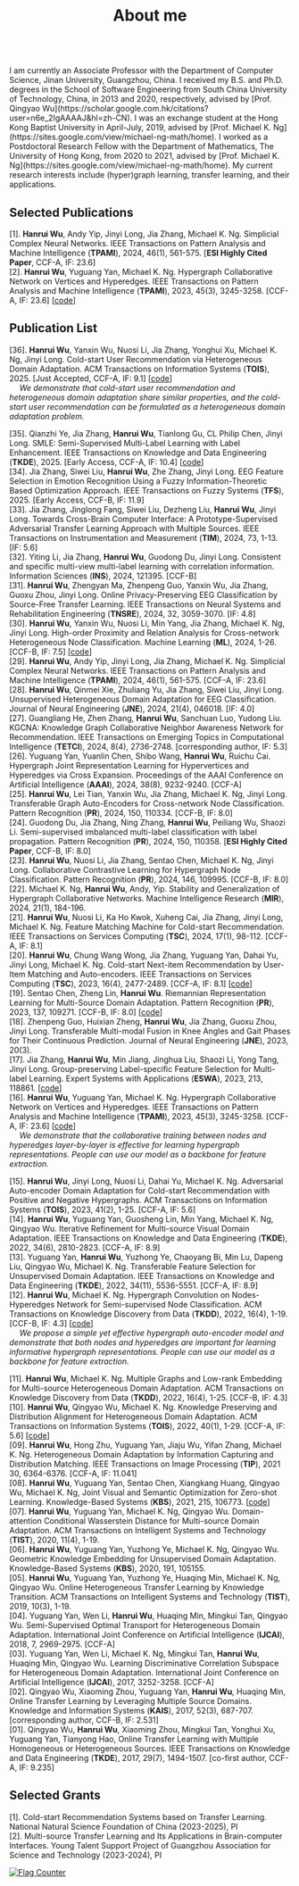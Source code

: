 ﻿---
permalink: /
title: "About me"
excerpt: "About me"
author_profile: true
redirect_from: 
  - /about/
  - /about.html
---

<br />
    I am currently an Associate Professor with the Department of Computer Science, Jinan University, Guangzhou, China. I received my B.S. and Ph.D. degrees in the School of Software Engineering from South China University of Technology, China, in 2013 and 2020, respectively, advised by [Prof. Qingyao Wu](https://scholar.google.com.hk/citations?user=n6e_2IgAAAAJ&hl=zh-CN). I was an exchange student at the Hong Kong Baptist University in April-July, 2019, advised by [Prof. Michael K. Ng](https://sites.google.com/view/michael-ng-math/home). I worked as a Postdoctoral Research Fellow with the Department of Mathematics, The University of Hong Kong, from 2020 to 2021, advised by [Prof. Michael K. Ng](https://sites.google.com/view/michael-ng-math/home).  
    My current research interests include (hyper)graph learning, transfer learning, and their applications.

Selected Publications
----------
\[1\]. **Hanrui Wu**, Andy Yip, Jinyi Long, Jia Zhang, Michael K. Ng. Simplicial Complex Neural Networks. IEEE Transactions on Pattern Analysis and Machine Intelligence (**TPAMI**), 2024, 46(1), 561-575. \[**ESI Highly Cited Paper**, CCF-A, IF: 23.6\]  
\[2\]. **Hanrui Wu**, Yuguang Yan, Michael K. Ng. Hypergraph Collaborative Network on Vertices and Hyperedges. IEEE Transactions on Pattern Analysis and Machine Intelligence (**TPAMI**), 2023, 45(3), 3245-3258. \[CCF-A, IF: 23.6\] \[[code](https://github.com/wuhanrui/HCoN)\]

Publication List
----------
\[36\]. **Hanrui Wu**, Yanxin Wu, Nuosi Li, Jia Zhang, Yonghui Xu, Michael K. Ng, Jinyi Long. Cold-start User Recommendation via Heterogeneous Domain Adaptation. ACM Transactions on Information Systems (**TOIS**), 2025. \[Just Accepted, CCF-A, IF: 9.1\] \[[code](https://github.com/wuhanrui/FDMA)\]  
&ensp;&ensp; _We demonstrate that cold-start user recommendation and heterogeneous domain adaptation share similar properties, and the cold-start user recommendation can be formulated as a heterogeneous domain adaptation problem._  

\[35\]. Qianzhi Ye, Jia Zhang, **Hanrui Wu**, Tianlong Gu, CL Philip Chen, Jinyi Long. SMLE: Semi-Supervised Multi-Label Learning with Label Enhancement. IEEE Transactions on Knowledge and Data Engineering (**TKDE**), 2025. \[Early Access, CCF-A, IF: 10.4\] \[[code](https://github.com/JNU-IHCILab/SMLE)\]  
\[34\]. Jia Zhang, Siwei Liu, **Hanrui Wu**, Zhe Zhang, Jinyi Long. EEG Feature Selection in Emotion Recognition Using a Fuzzy Information-Theoretic Based Optimization Approach. IEEE Transactions on Fuzzy Systems (**TFS**), 2025. \[Early Access, CCF-B, IF: 11.9\]  
\[33\]. Jia Zhang, Jinglong Fang, Siwei Liu, Dezheng Liu, **Hanrui Wu**, Jinyi Long. Towards Cross-Brain Computer Interface: A Prototype-Supervised Adversarial Transfer Learning Approach with Multiple Sources. IEEE Transactions on Instrumentation and Measurement (**TIM**), 2024, 73, 1-13. \[IF: 5.6\]  
\[32\]. Yiting Li, Jia Zhang, **Hanrui Wu**, Guodong Du, Jinyi Long. Consistent and specific multi-view multi-label learning with correlation information. Information Sciences (**INS**), 2024, 121395. \[CCF-B\]  
\[31\]. **Hanrui Wu**, Zhengyan Ma, Zhenpeng Guo, Yanxin Wu, Jia Zhang, Guoxu Zhou, Jinyi Long. Online Privacy-Preserving EEG Classification by Source-Free Transfer Learning. IEEE Transactions on Neural Systems and Rehabilitation Engineering (**TNSRE**), 2024, 32, 3059-3070. \[IF: 4.8\]  
\[30\]. **Hanrui Wu**, Yanxin Wu, Nuosi Li, Min Yang, Jia Zhang, Michael K. Ng, Jinyi Long. High-order Proximity and Relation Analysis for Cross-network Heterogeneous Node Classification. Machine Learning (**ML**), 2024, 1-26. \[CCF-B, IF: 7.5\] \[[code](https://github.com/wuhanrui/HoPRA)\]  
\[29\]. **Hanrui Wu**, Andy Yip, Jinyi Long, Jia Zhang, Michael K. Ng. Simplicial Complex Neural Networks. IEEE Transactions on Pattern Analysis and Machine Intelligence (**TPAMI**), 2024, 46(1), 561-575. \[CCF-A, IF: 23.6\]  
\[28\]. **Hanrui Wu**, Qinmei Xie, Zhuliang Yu, Jia Zhang, Siwei Liu, Jinyi Long. Unsupervised Heterogeneous Domain Adaptation for EEG Classification. Journal of Neural Engineering (**JNE**), 2024, 21(4), 046018. \[IF: 4.0\]  
\[27\]. Guangliang He, Zhen Zhang, **Hanrui Wu**, Sanchuan Luo, Yudong Liu. KGCNA: Knowledge Graph Collaborative Neighbor Awareness Network for Recommendation. IEEE Transactions on Emerging Topics in Computational Intelligence (**TETCI**), 2024, 8(4), 2736-2748. \[corresponding author, IF: 5.3\]  
\[26\]. Yuguang Yan, Yuanlin Chen, Shibo Wang, **Hanrui Wu**, Ruichu Cai. Hypergraph Joint Representation Learning for Hypervertices and Hyperedges via Cross Expansion. Proceedings of the AAAI Conference on Artificial Intelligence (**AAAI**), 2024, 38(8), 9232-9240. \[CCF-A\]  
\[25\]. **Hanrui Wu**, Lei Tian, Yanxin Wu, Jia Zhang, Michael K. Ng, Jinyi Long. Transferable Graph Auto-Encoders for Cross-network Node Classification. Pattern Recognition (**PR**), 2024, 150, 110334. \[CCF-B, IF: 8.0\]  
\[24\]. Guodong Du, Jia Zhang, Ning Zhang, **Hanrui Wu**, Peiliang Wu, Shaozi Li. Semi-supervised imbalanced multi-label classification with label propagation. Pattern Recognition (**PR**), 2024, 150, 110358. \[**ESI Highly Cited Paper**, CCF-B, IF: 8.0\]  
\[23\]. **Hanrui Wu**, Nuosi Li, Jia Zhang, Sentao Chen, Michael K. Ng, Jinyi Long. Collaborative Contrastive Learning for Hypergraph Node Classification. Pattern Recognition (**PR**), 2024, 146, 109995. \[CCF-B, IF: 8.0\]  
\[22\]. Michael K. Ng, **Hanrui Wu**, Andy, Yip. Stability and Generalization of Hypergraph Collaborative Networks. Machine Intelligence Research (**MIR**), 2024, 21(1), 184-196.  
\[21\]. **Hanrui Wu**, Nuosi Li, Ka Ho Kwok, Xuheng Cai, Jia Zhang, Jinyi Long, Michael K. Ng. Feature Matching Machine for Cold-start Recommendation. IEEE Transactions on Services Computing (**TSC**), 2024, 17(1), 98-112. \[CCF-A, IF: 8.1\]  
\[20\]. **Hanrui Wu**, Chung Wang Wong, Jia Zhang, Yuguang Yan, Dahai Yu, Jinyi Long, Michael K. Ng. Cold-start Next-item Recommendation by User-Item Matching and Auto-encoders. IEEE Transactions on Services Computing (**TSC**), 2023, 16(4), 2477-2489. \[CCF-A, IF: 8.1\] \[[code](https://github.com/wuhanrui/UIMA)\]  
\[19\]. Sentao Chen, Zheng Lin, **Hanrui Wu**. Riemannian Representation Learning for Multi-Source Domain Adaptation. Pattern Recognition (**PR**), 2023, 137, 109271. \[CCF-B, IF: 8.0\] \[[code](https://github.com/sentaochen/Riemannian-Representation-Learning)\]  
\[18\]. Zhenpeng Guo, Huixian Zheng, **Hanrui Wu**, Jia Zhang, Guoxu Zhou, Jinyi Long. Transferable Multi-modal Fusion in Knee Angles and Gait Phases for Their Continuous Prediction. Journal of Neural Engineering (**JNE**), 2023, 20(3).  
\[17\]. Jia Zhang, **Hanrui Wu**, Min Jiang, Jinghua Liu, Shaozi Li, Yong Tang, Jinyi Long. Group-preserving Label-specific Feature Selection for Multi-label Learning. Expert Systems with Applications (**ESWA**), 2023, 213, 118861. \[[code](https://codeocean.com/capsule/1281687/tree/v1)\]  
\[16\]. **Hanrui Wu**, Yuguang Yan, Michael K. Ng. Hypergraph Collaborative Network on Vertices and Hyperedges. IEEE Transactions on Pattern Analysis and Machine Intelligence (**TPAMI**), 2023, 45(3), 3245-3258. \[CCF-A, IF: 23.6\] \[[code](https://github.com/wuhanrui/HCoN)\]  
&ensp;&ensp; _We demonstrate that the collaborative training between nodes and hyperedges layer-by-layer is effective for learning hypergraph representations.
People can use our model as a backbone for feature extraction._  

\[15\]. **Hanrui Wu**, Jinyi Long, Nuosi Li, Dahai Yu, Michael K. Ng. Adversarial Auto-encoder Domain Adaptation for Cold-start Recommendation with Positive and Negative Hypergraphs. ACM Transactions on Information Systems (**TOIS**), 2023, 41(2), 1-25. [CCF-A, IF: 5.6\]  
\[14\]. **Hanrui Wu**, Yuguang Yan, Guosheng Lin, Min Yang, Michael K. Ng, Qingyao Wu. Iterative Refinement for Multi-source Visual Domain Adaptation. IEEE Transactions on Knowledge and Data Engineering (**TKDE**), 2022, 34(6), 2810-2823. [CCF-A, IF: 8.9\]  
\[13\]. Yuguang Yan, **Hanrui Wu**, Yuzhong Ye, Chaoyang Bi, Min Lu, Dapeng Liu, Qingyao Wu, Michael K. Ng. Transferable Feature Selection for Unsupervised Domain Adaptation. IEEE Transactions on Knowledge and Data Engineering (**TKDE**), 2022, 34(11), 5536-5551. [CCF-A, IF: 8.9\]  
\[12\]. **Hanrui Wu**, Michael K. Ng. Hypergraph Convolution on Nodes-Hyperedges Network for Semi-supervised Node Classification. ACM Transactions on Knowledge Discovery from Data (**TKDD**), 2022, 16(4), 1-19. \[CCF-B, IF: 4.3\] \[[code](https://github.com/wuhanrui/HCNH)\]  
&ensp;&ensp; _We propose a simple yet effective hypergraph auto-encoder model and demonstrate that both nodes and hyperedges are important for learning informative hypergraph representations.
People can use our model as a backbone for feature extraction._  

\[11\]. **Hanrui Wu**, Michael K. Ng. Multiple Graphs and Low-rank Embedding for Multi-source Heterogeneous Domain Adaptation. ACM Transactions on Knowledge Discovery from Data (**TKDD**), 2022, 16(4), 1-25. \[CCF-B, IF: 4.3\]  
\[10\]. **Hanrui Wu**, Qingyao Wu, Michael K. Ng. Knowledge Preserving and Distribution Alignment for Heterogeneous Domain Adaptation. ACM Transactions on Information Systems (**TOIS**), 2022, 40(1), 1-29. [CCF-A, IF: 5.6\] \[[code](https://github.com/wuhanrui/KPDA)\]  
\[09\]. **Hanrui Wu**, Hong Zhu, Yuguang Yan, Jiaju Wu, Yifan Zhang, Michael K. Ng. Heterogeneous Domain Adaptation by Information Capturing and Distribution Matching. IEEE Transactions on Image Processing (**TIP**), 2021 30, 6364-6376. \[CCF-A, IF: 11.041\]  
\[08\]. **Hanrui Wu**, Yuguang Yan, Sentao Chen, Xiangkang Huang, Qingyao Wu, Michael K. Ng, Joint Visual and Semantic Optimization for Zero-shot Learning. Knowledge-Based Systems (**KBS**), 2021, 215, 106773. \[[code](https://github.com/wuhanrui/VSOP)\]  
\[07\]. **Hanrui Wu**, Yuguang Yan, Michael K. Ng, Qingyao Wu. Domain-attention Conditional Wasserstein Distance for Multi-source Domain Adaptation. ACM Transactions on Intelligent Systems and Technology (**TIST**), 2020, 11(4), 1-19.  
\[06\]. **Hanrui Wu**, Yuguang Yan, Yuzhong Ye, Michael K. Ng, Qingyao Wu. Geometric Knowledge Embedding for Unsupervised Domain Adaptation. Knowledge-Based Systems (**KBS**), 2020, 191, 105155.  
\[05\]. **Hanrui Wu**, Yuguang Yan, Yuzhong Ye, Huaqing Min, Michael K. Ng, Qingyao Wu. Online Heterogeneous Transfer Learning by Knowledge Transition. ACM Transactions on Intelligent Systems and Technology (**TIST**), 2019, 10(3), 1-19.  
\[04\]. Yuguang Yan, Wen Li, **Hanrui Wu**, Huaqing Min, Mingkui Tan, Qingyao Wu. Semi-Supervised Optimal Transport for Heterogeneous Domain Adaptation. International Joint Conference on Artificial Intelligence (**IJCAI**), 2018, 7, 2969-2975. \[CCF-A\]  
\[03\]. Yuguang Yan, Wen Li, Michael K. Ng, Mingkui Tan, **Hanrui Wu**, Huaqing Min, Qingyao Wu. Learning Discriminative Correlation Subspace for Heterogeneous Domain Adaptation. International Joint Conference on Artificial Intelligence (**IJCAI**), 2017, 3252-3258. \[CCF-A\]  
\[02\]. Qingyao Wu, Xiaoming Zhou, Yuguang Yan, **Hanrui Wu**, Huaqing Min, Online Transfer Learning by Leveraging Multiple Source Domains. Knowledge and Information Systems (**KAIS**), 2017, 52(3), 687-707. \[corresponding author, CCF-B, IF: 2.531\]  
\[01\]. Qingyao Wu, **Hanrui Wu**, Xiaoming Zhou, Mingkui Tan, Yonghui Xu, Yuguang Yan, Tianyong Hao, Online Transfer Learning with Multiple Homogeneous or Heterogeneous Sources. IEEE Transactions on Knowledge and Data Engineering (**TKDE**), 2017, 29(7), 1494-1507. \[co-first author, CCF-A, IF: 9.235\]

Selected Grants
----------
\[1\]. Cold-start Recommendation Systems based on Transfer Learning. National Natural Science Foundation of China (2023-2025), PI  
\[2\]. Multi-source Transfer Learning and Its Applications in Brain-computer Interfaces. Young Talent Support Project of Guangzhou Association for Science and Technology (2023-2024), PI

<a href="https://info.flagcounter.com/iPmy"><img src="https://s11.flagcounter.com/count2/iPmy/bg_FFFFFF/txt_000000/border_CCCCCC/columns_2/maxflags_10/viewers_0/labels_0/pageviews_0/flags_0/percent_0/" alt="Flag Counter" border="0"></a>
